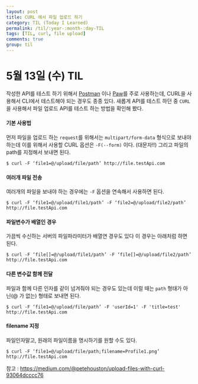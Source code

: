 ```yaml
---
layout: post
title: CURL 에서 파일 업로드 하기
category: TIL (Today I Learned)
permalink: /til/:year-:month-:day-TIL
tags: [TIL, curl, file upload]
comments: true
group: til
---
```


# 5월 13일 (수) TIL

작성한 API를 테스트 하기 위해서 [Postman](https://www.getpostman.com/) 이나 [Paw](https://paw.cloud/)를 주로 사용하는데,
CURL을 사용해서 CLI에서 테스트해야 되는 경우도 종종 있다. 새롭게 API를 테스트 하던 중 `CURL`을 사용해서 파일 업로드 API를 테스트 하는 방법을 확인해 봤다.

<!--more-->

#### 기본 사용법

먼저 파일을 업로드 하는 `request`를 위해서는 `multipart/form-data` 형식으로 보내야 하는데 이를 위해서 사용할 CURL 옵션은 `-F(--form)` 이다. (대문자!!)
그리고 파일의 path를 지정해서 보내면 된다.

```
$ curl -F ‘file1=@/upload/file/path’ http://file.testApi.com
```

#### 여러개 파일 전송

여러개의 파일을 보내야 하는 경우에는 `-F` 옵션을 연속해서 사용하면 된다.

```
$ curl -F ‘file1=@/upload/file1/path’ -F ‘file2=@/upload/file2/path’ http://file.testApi.com
```

#### 파일변수가 배열인 경우

가끔씩 수신하는 서버의 파일파라미터가 배열연 경우도 있다 이 경우는 아래처럼 하면 된다.

```
$ curl -F ‘file[]=@/upload/file1/path’ -F ‘file[]=@/upload/file2/path’ http://file.testApi.com
```

#### 다른 변수값 함께 전달

파일과 함께 다른 인자를 같이 넘겨줘야 되는 경우도 있는데 이럴 때는 `path` 형태가 아닌(@ 가 없는) 형태로 보내면 된다.

```
$ curl -F ‘file1=@/upload/file/path’ -F 'userId=1' -F 'title=test' http://file.testApi.com
```

#### filename 지정

파일인자말고, 원래의 파일이름을 명시하기를 원할 수도 있다.

```
$ curl -F ‘file1=@/upload/file/path;filename=Profile1.png’ http://file.testApi.com
```


참고 : https://medium.com/@petehouston/upload-files-with-curl-93064dcccc76


